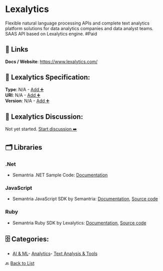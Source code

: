 # Lexalytics

Flexible natural language processing APIs and complete text analytics platform solutions for data analytics companies and data analyst teams. SAAS API based on Lexalytics engine.  #Paid

##  🔗 Links
**Docs / Website**: https://www.lexalytics.com/

## 🧬 Lexalytics Specification:
**Type**: N/A - [Add ➕](https://github.com/apis-list/apis-list/edit/main/apis.yaml#11235)  
**URI**: N/A - [Add ➕](https://github.com/apis-list/apis-list/edit/main/apis.yaml#11235)  
**Version**: N/A - [Add ➕](https://github.com/apis-list/apis-list/edit/main/apis.yaml#11235)

## 💬 Lexalytics Discussion:
Not yet started. [Start discussion ➡️](https://github.com/apis-list/apis-list/discussions/new)

## 🗂️ Libraries
### .Net
- Semantria .NET Sample Code: [Documentation](https://semantria.readme.io/docs/quick-start-with-net)
### JavaScript
- Semantria JavaScript SDK by Semantria: [Documentation](https://semantria.com/support/developer/docs/sdks), [Source code](https://github.com/Semantria/semantria-sdk/tree/master/JavaScript)
### Ruby
- Semantria Ruby SDK by Lexalytics: [Documentation](https://semantria.readme.io/docs/sdks), [Source code](https://github.com/Semantria/semantria-sdk/tree/master/Ruby)


## 🗄️ Categories:
- [AI & ML](https://github.com/apis-list/apis-list#ai--ml-)- [Analytics](https://github.com/apis-list/apis-list#analytics-)- [Text Analysis & Tools](https://github.com/apis-list/apis-list#text-analysis--tools-)

🔙  [Back to List](https://github.com/apis-list/apis-list)
